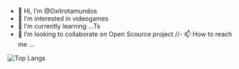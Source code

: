 - 👋 Hi, I’m @Oxitrotamundos
- 👀 I’m interested in videogames
- 🌱 I’m currently learning ...Ts
- 💞️ I’m looking to collaborate on Open Scource project
//- 📫 How to reach me ...

![Top Langs](https://github-readme-stats.vercel.app/api/top-langs/?username=Oxitrotamundos&theme=transparent)
